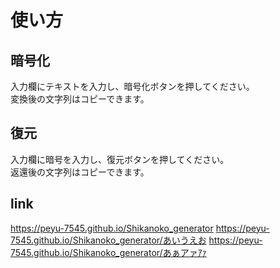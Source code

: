 <h1>使い方</h1>
<h2>暗号化</h2>
入力欄にテキストを入力し、暗号化ボタンを押してください。<br>
変換後の文字列はコピーできます。
<h2>復元</h2>
入力欄に暗号を入力し、復元ボタンを押してください。<br>
返還後の文字列はコピーできます。

## link
https://peyu-7545.github.io/Shikanoko_generator
https://peyu-7545.github.io/Shikanoko_generator/あいうえお
https://peyu-7545.github.io/Shikanoko_generator/あぁアァｱｧ
